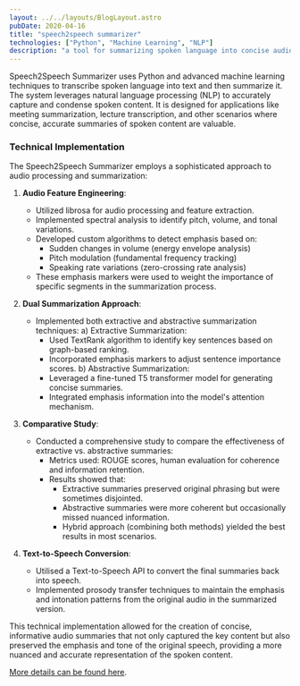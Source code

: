 ```yaml
---
layout: ../../layouts/BlogLayout.astro
pubDate: 2020-04-16
title: "speech2speech summarizer"
technologies: ["Python", "Machine Learning", "NLP"]
description: "a tool for summarizing spoken language into concise audio summaries."
---
```


Speech2Speech Summarizer uses Python and advanced machine learning techniques to transcribe spoken language into text and then summarize it. The system leverages natural language processing (NLP) to accurately capture and condense spoken content. It is designed for applications like meeting summarization, lecture transcription, and other scenarios where concise, accurate summaries of spoken content are valuable.


### Technical Implementation

The Speech2Speech Summarizer employs a sophisticated approach to audio processing and summarization:

1. **Audio Feature Engineering**:
   - Utilized librosa for audio processing and feature extraction.
   - Implemented spectral analysis to identify pitch, volume, and tonal variations.
   - Developed custom algorithms to detect emphasis based on:
     - Sudden changes in volume (energy envelope analysis)
     - Pitch modulation (fundamental frequency tracking)
     - Speaking rate variations (zero-crossing rate analysis)
   - These emphasis markers were used to weight the importance of specific segments in the summarization process.

2. **Dual Summarization Approach**:
   - Implemented both extractive and abstractive summarization techniques:
     a) Extractive Summarization:
        - Used TextRank algorithm to identify key sentences based on graph-based ranking.
        - Incorporated emphasis markers to adjust sentence importance scores.
     b) Abstractive Summarization:
        - Leveraged a fine-tuned T5 transformer model for generating concise summaries.
        - Integrated emphasis information into the model's attention mechanism.

3. **Comparative Study**:
   - Conducted a comprehensive study to compare the effectiveness of extractive vs. abstractive summaries:
     - Metrics used: ROUGE scores, human evaluation for coherence and information retention.
     - Results showed that:
       - Extractive summaries preserved original phrasing but were sometimes disjointed.
       - Abstractive summaries were more coherent but occasionally missed nuanced information.
       - Hybrid approach (combining both methods) yielded the best results in most scenarios.

4. **Text-to-Speech Conversion**:
   - Utilised a Text-to-Speech API to convert the final summaries back into speech.
   - Implemented prosody transfer techniques to maintain the emphasis and intonation patterns from the original audio in the summarized version.

This technical implementation allowed for the creation of concise, informative audio summaries that not only captured the key content but also preserved the emphasis and tone of the original speech, providing a more nuanced and accurate representation of the spoken content.



[More details can be found here](https://github.com/dgrah50/speech2speech_summ).
